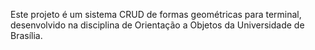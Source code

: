 Este projeto é um sistema CRUD de formas geométricas para terminal, desenvolvido na disciplina de Orientação a Objetos da Universidade de Brasília.
